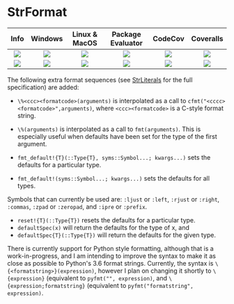 # StrFormat

| **Info** | **Windows** | **Linux & MacOS** | **Package Evaluator** | **CodeCov** | **Coveralls** |
|:------------------:|:------------------:|:---------------------:|:-----------------:|:---------------------:|:-----------------:|
| [![][license-img]][license-url] | [![][app-s-img]][app-s-url] | [![][travis-s-img]][travis-url] | [![][pkg-s-img]][pkg-s-url] | [![][codecov-img]][codecov-url] | [![][coverall-s-img]][coverall-s-url]
| [![][gitter-img]][gitter-url] | [![][app-m-img]][app-m-url] | [![][travis-m-img]][travis-url] | [![][pkg-m-img]][pkg-m-url] | [![][codecov-img]][codecov-url] | [![][coverall-m-img]][coverall-m-url]

[license-img]:  http://img.shields.io/badge/license-MIT-brightgreen.svg?style=flat
[license-url]:  LICENSE.md

[gitter-img]:   https://badges.gitter.im/Join%20Chat.svg
[gitter-url]:   https://gitter.im/JuliaString/Lobby?utm_source=badge&utm_medium=badge&utm_campaign=pr-badge

[travis-url]:   https://travis-ci.org/JuliaString/StrFormat.jl
[travis-s-img]: https://travis-ci.org/JuliaString/StrFormat.jl.svg
[travis-m-img]: https://travis-ci.org/JuliaString/StrFormat.jl.svg?branch=master

[app-s-url]:    https://ci.appveyor.com/project/ScottPJones/strformat-jl
[app-m-url]:    https://ci.appveyor.com/project/ScottPJones/strformat-jl/branch/master
[app-s-img]:    https://ci.appveyor.com/api/projects/status/r3c2alh3jfcmu2gc?svg=true
[app-m-img]:    https://ci.appveyor.com/api/projects/status/r3c2alh3jfcmu2gc/branch/master?svg=true

[pkg-s-url]:    http://pkg.julialang.org/detail/StrFormat
[pkg-m-url]:    http://pkg.julialang.org/detail/StrFormat
[pkg-s-img]:    http://pkg.julialang.org/badges/StrFormat_0.6.svg
[pkg-m-img]:    http://pkg.julialang.org/badges/StrFormat_0.7.svg

[codecov-url]:  https://codecov.io/gh/JuliaString/StrFormat.jl
[codecov-img]:  https://codecov.io/gh/JuliaString/StrFormat.jl/branch/master/graph/badge.svg

[coverall-s-url]: https://coveralls.io/github/JuliaString/StrFormat.jl
[coverall-m-url]: https://coveralls.io/github/JuliaString/StrFormat.jl?branch=master
[coverall-s-img]: https://coveralls.io/repos/github/JuliaString/StrFormat.jl/badge.svg
[coverall-m-img]: https://coveralls.io/repos/github/JuliaString/StrFormat.jl/badge.svg?branch=master

The following extra format sequences (see [StrLiterals](https://github.com/JuliaString/StrLiterals.jl) for the full specification) are added:

* `\%<ccc><formatcode>(arguments)` is interpolated as a call to `cfmt("<cccc><formatcode>",arguments)`, where `<ccc><formatcode>` is a C-style format string.

* `\%(arguments)` is interpolated as a call to `fmt(arguments)`.
This is especially useful when defaults have been set for the type of the first argument.

* `fmt_default!{T}(::Type{T}, syms::Symbol...; kwargs...)` sets the defaults for a particular type.
* `fmt_default!(syms::Symbol...; kwargs...)` sets the defaults for all types.

Symbols that can currently be used are: `:ljust` or `:left`, `:rjust` or `:right`, `:commas`, `:zpad` or `:zeropad`, and `:ipre` or `:prefix`.
* `reset!{T}(::Type{T})` resets the defaults for a particular type.
* `defaultSpec(x)` will return the defaults for the type of x, and
* `defaultSpec{T}(::Type{T})` will return the defaults for the given type.

There is currently support for Python style formatting, although that is a work-in-progress,
and I am intending to improve the syntax to make it as close as possible to Python's 3.6 format strings.
Currently, the syntax is `\{<formatstring>}(expression)`, however I plan on changing it shortly to `\{expression}` (equivalent to `pyfmt("", expression)`, and `\{expression;formatstring}` (equivalent to `pyfmt("formatstring", expression)`.
